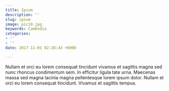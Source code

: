 ```yaml
---
title: Ipsum
description: ''
slug: ipsum
image: pic10.jpg
keywords: Cambodia
categories:
- ''
- ''
date: 2017-11-01 02:28:43 +0000

---
```

Nullam et orci eu lorem consequat tincidunt vivamus et sagittis magna sed nunc rhoncus condimentum sem. In efficitur ligula tate urna. Maecenas massa sed magna lacinia magna pellentesque lorem ipsum dolor. Nullam et orci eu lorem consequat tincidunt. Vivamus et sagittis tempus.
